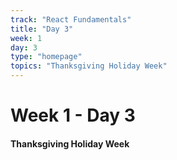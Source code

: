 ```yaml
---
track: "React Fundamentals"
title: "Day 3"
week: 1
day: 3
type: "homepage"
topics: "Thanksgiving Holiday Week"
---
```



# Week 1 - Day 3

#### Thanksgiving Holiday Week
